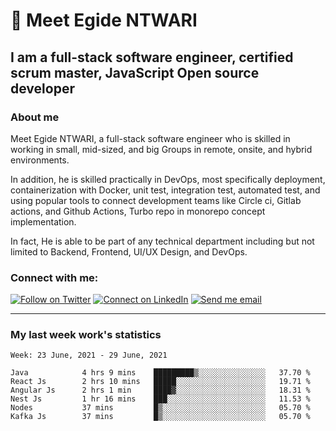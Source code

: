 # :handshake: Meet Egide NTWARI

## I am a full-stack software engineer, certified scrum master, JavaScript Open source developer
### About me
Meet Egide NTWARI, a full-stack software engineer who is skilled in working in small, mid-sized, and big Groups in remote, onsite, and hybrid environments. 

In addition, he is skilled practically in DevOps, most specifically deployment, containerization with Docker, unit test, integration test, automated test, and using popular tools to connect development teams like Circle ci, Gitlab actions, and Github Actions, Turbo repo in monorepo concept implementation.

In fact, He is able to be part of any technical department including but not limited to Backend, Frontend, UI/UX Design, and DevOps.

### Connect with me:

[![Follow on Twitter](https://img.shields.io/badge/--twitter?label=Twitter&logo=Twitter&style=social)](https://twitter.com/2020Egide) [![Connect on LinkedIn](https://img.shields.io/badge/--linkedin?label=LinkedIn&logo=LinkedIn&style=social)](https://www.linkedin.com/in/ntwari-egide-93b53218a) [![Send me email](https://img.shields.io/badge/--gmail?label=Gmail&logo=Gmail&style=social)](mailto:ntwariegide2@gmail.com)
___


### My last week work's statistics
<!--START_SECTION:waka-->
```text
Week: 23 June, 2021 - 29 June, 2021
  
Java            4 hrs 9 mins    █████████▒░░░░░░░░░░░░░░░   37.70 % 
React Js        2 hrs 10 mins   █████░░░░░░░░░░░░░░░░░░░░   19.71 % 
Angular Js      2 hrs 1 min     ████▓░░░░░░░░░░░░░░░░░░░░   18.31 % 
Nest Js         1 hr 16 mins    ███░░░░░░░░░░░░░░░░░░░░░░   11.53 % 
Nodes           37 mins         █▒░░░░░░░░░░░░░░░░░░░░░░░   05.70 % 
Kafka Js        37 mins         █▒░░░░░░░░░░░░░░░░░░░░░░░   05.70 %
```
<!--END_SECTION:waka-->
